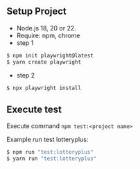 
## Setup Project

- Node.js 18, 20 or 22. 
- Require: npm, chrome
- step 1 

```bash
$ npm init playwright@latest
$ yarn create playwright

```
- step 2

```bash
$ npx playwright install

```

## Execute test

Execute command `npm test:<project name>`

Example run test lotteryplus:

```bash
$ npm run "test:lotteryplus"
$ yarn run "test:lotteryplus"

```
